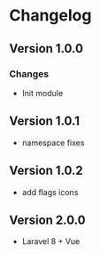 # Changelog

## Version 1.0.0

### Changes
- Init module

## Version 1.0.1
- namespace fixes

## Version 1.0.2
- add flags icons

## Version 2.0.0
- Laravel 8 + Vue